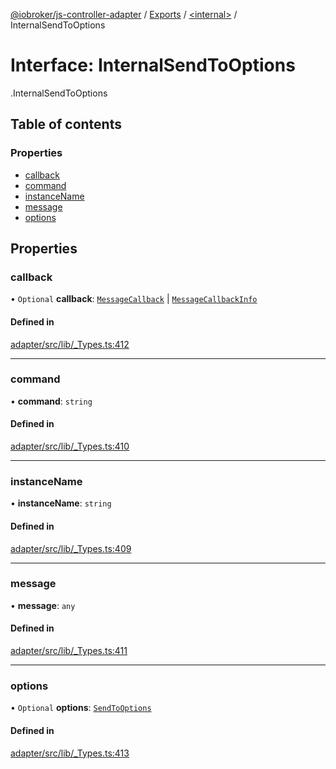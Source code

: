 [@iobroker/js-controller-adapter](../README.md) / [Exports](../modules.md) / [<internal\>](../modules/internal_.md) / InternalSendToOptions

# Interface: InternalSendToOptions

[<internal>](../modules/internal_.md).InternalSendToOptions

## Table of contents

### Properties

- [callback](internal_.InternalSendToOptions.md#callback)
- [command](internal_.InternalSendToOptions.md#command)
- [instanceName](internal_.InternalSendToOptions.md#instancename)
- [message](internal_.InternalSendToOptions.md#message)
- [options](internal_.InternalSendToOptions.md#options)

## Properties

### callback

• `Optional` **callback**: [`MessageCallback`](../modules/internal_.md#messagecallback) \| [`MessageCallbackInfo`](internal_.MessageCallbackInfo.md)

#### Defined in

[adapter/src/lib/_Types.ts:412](https://github.com/ioBroker/ioBroker.js-controller/blob/73031bf7/packages/adapter/src/lib/_Types.ts#L412)

___

### command

• **command**: `string`

#### Defined in

[adapter/src/lib/_Types.ts:410](https://github.com/ioBroker/ioBroker.js-controller/blob/73031bf7/packages/adapter/src/lib/_Types.ts#L410)

___

### instanceName

• **instanceName**: `string`

#### Defined in

[adapter/src/lib/_Types.ts:409](https://github.com/ioBroker/ioBroker.js-controller/blob/73031bf7/packages/adapter/src/lib/_Types.ts#L409)

___

### message

• **message**: `any`

#### Defined in

[adapter/src/lib/_Types.ts:411](https://github.com/ioBroker/ioBroker.js-controller/blob/73031bf7/packages/adapter/src/lib/_Types.ts#L411)

___

### options

• `Optional` **options**: [`SendToOptions`](internal_.SendToOptions.md)

#### Defined in

[adapter/src/lib/_Types.ts:413](https://github.com/ioBroker/ioBroker.js-controller/blob/73031bf7/packages/adapter/src/lib/_Types.ts#L413)

